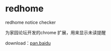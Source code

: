 redhome
=======

redhome notice checker

为家园论坛开发的chrome 扩展，用来显示未读提醒

download：[pan.baidu](http://pan.baidu.com/s/1eOyUh)
